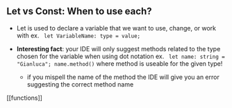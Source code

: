 ## Let vs Const: When to use each?

- Let is used to declare a variable that we want to use, change, or work with
		ex.  ``` let VariableName: type = value;```
- **Interesting fact**: your IDE will only suggest methods related to the type chosen for the variable when using dot notation
		ex. ``` let name: string = "Gianluca";
			name.method()``` where method is useable for the given type!

	- if you mispell the name of the method the IDE will give you an error suggesting the correct method name 

[[functions]]